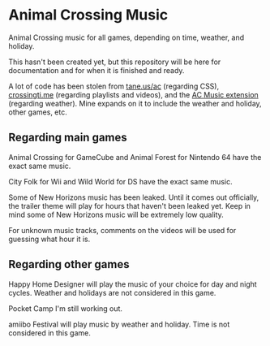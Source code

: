 # Animal Crossing Music
Animal Crossing music for all games, depending on time, weather, and holiday.

This hasn't been created yet, but this repository will be here for documentation and for when it is finished and ready.

A lot of code has been stolen from [tane.us/ac](https://tane.us/ac) (regarding CSS), [crossingti.me](https://crossingti.me) (regarding playlists and videos), and the [AC Music extension](https://acmusicext.com) (regarding weather). Mine expands on it to include the weather and holiday, other games, etc.

## Regarding main games
Animal Crossing for GameCube and Animal Forest for Nintendo 64 have the exact same music.

City Folk for Wii and Wild World for DS have the exact same music.

Some of New Horizons music has been leaked. Until it comes out officially, the trailer theme will play for hours that haven't been leaked yet. Keep in mind some of New Horizons music will be extremely low quality.

For unknown music tracks, comments on the videos will be used for guessing what hour it is.

## Regarding other games
Happy Home Designer will play the music of your choice for day and night cycles. Weather and holidays are not considered in this game.

Pocket Camp I'm still working out.

amiibo Festival will play music by weather and holiday. Time is not considered in this game.

